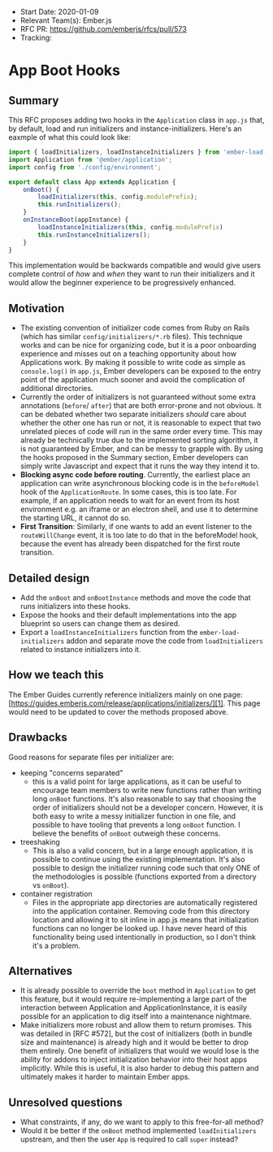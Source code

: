 - Start Date: 2020-01-09
- Relevant Team(s): Ember.js
- RFC PR: https://github.com/emberjs/rfcs/pull/573
- Tracking:

# App Boot Hooks

## Summary

This RFC proposes adding two hooks in the `Application` class in `app.js` that, by default, load
and run initializers and instance-initializers. Here's an eaxmple of what this could look like:

```js
import { loadInitializers, loadInstanceInitializers } from 'ember-load-initializers';
import Application from '@ember/application';
import config from './config/environment';

export default class App extends Application {
    onBoot() {
        loadInitializers(this, config.modulePrefix);
        this.runInitializers();
    }
    onInstanceBoot(appInstance) {
        loadInstanceInitializers(this, config.modulePrefix)
        this.runInstanceInitializers();
    }
}
```

This implementation would be backwards compatible and would give users complete control of
*how* and *when* they want to run their initializers and it would allow the beginner experience to
be progressively enhanced.

## Motivation

- The existing convention of initializer code comes from Ruby on Rails (which has similar
`config/initializers/*.rb` files). This technique works and can be nice for organizing code, but it
is a poor onboarding experience and misses out on a teaching opportunity about how Applications work.
By making it possible to write code as simple as `console.log()` in `app.js`, Ember developers can
be exposed to the entry point of the application much sooner and avoid the complication of additional
directories.
- Currently the order of initializers is not guaranteed without some extra annotations
(`before`/ `after`) that are both error-prone and not obvious. It can be debated whether
two separate initializers *should* care about whether the other one has run or not, it is reasonable
to expect that two unrelated pieces of code will run in the same order every time. This may already
be technically true due to the implemented sorting algorithm, it is not guaranteed by Ember, and
can be messy to grapple with. By using the hooks proposed in the Summary section, Ember developers
can simply write Javascript and expect that it runs the way they intend it to.
- **Blocking async code before routing**. Currently, the earliest place an application can write
asynchronous blocking code is in the `beforeModel` hook of the `ApplicationRoute`.
In some cases, this is too late. For example, if an application needs to wait for an event
from its host environment e.g. an iframe or an electron shell, and use it to determine
the starting URL, it cannot do so.
- **First Transition**: Similarly, if one wants to add an event listener to the
`routeWillChange` event,
it is too late to do that in the beforeModel hook, because the event has already
been dispatched for the first route transition.

## Detailed design

- Add the `onBoot` and `onBootInstance` methods and move the code that runs initializers into these
hooks.
- Expose the hooks and their default implementations into the app blueprint so users can change them
as desired.
- Export a `loadInstanceInitializers` function from the `ember-load-initializers` addon and separate
move the code from `loadInitializers` related to instance initializers into it.

## How we teach this

The Ember Guides currently reference initializers mainly on one page:
[https://guides.emberjs.com/release/applications/initializers/][1].
This page would need to be updated to cover the methods proposed above.

## Drawbacks

Good reasons for separate files per initializer are:

- keeping "concerns separated"
    - this is a valid point for large applications, as it can be useful to encourage team members
    to write new functions rather than writing long `onBoot` functions. It's also reasonable to say
    that choosing the order of initializers should not be a developer concern. However, it is both
    easy to write a messy initializer function in one file, and possible to have tooling that
    prevents a long `onBoot` function. I believe the benefits of `onBoot` outweigh these concerns.
- treeshaking
    - This is also a valid concern, but in a large enough application, it is possible to continue
    using the existing implementation. It's also possible to design the initializer running code
    such that only ONE of the methodologies is possible (functions exported from a directory
    vs `onBoot`).
- container registration
    - Files in the appropriate app directories are automatically registered into the application
    container. Removing code from this directory location and allowing it to sit inline in app.js
    means that initialization functions can no longer be looked up. I have never heard of this
    functionality being used intentionally in production, so I don't think it's a problem.

## Alternatives

- It is already possible to override the `boot` method in `Application` to get this feature,
but it would require re-implementing a large part of the interaction between Application and
ApplicationInstance, it is easily possible for an application to dig itself into a maintenance
nightmare.
- Make initializers more robust and allow them to return promises. This was detailed in [RFC #572],
but the cost of initializers (both in bundle size and maintenance) is already high and it would be
better to drop them entirely. One benefit of initializers that would we would lose is the ability
for addons to inject initialization behavior into their host apps implicitly. While this is useful,
it is also harder to debug this pattern and ultimately makes it harder to maintain Ember apps.

## Unresolved questions

- What constraints, if any, do we want to apply to this free-for-all method?
- Would it be better if the `onBoot` method implemented `loadInitializers` upstream, and then
the user `App` is required to call `super` instead?


[1]: https://guides.emberjs.com/release/applications/initializers/
